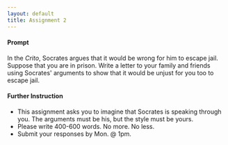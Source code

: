 ```yaml
---
layout: default
title: Assignment 2
---
```


#### Prompt ####

In the *Crito*, Socrates argues that it would be wrong for him to escape jail. Suppose that you are in prison. Write a letter to your family and friends using Socrates' arguments to show that it would be unjust for you too to escape jail. 

#### Further Instruction ####

+ This assignment asks you to imagine that Socrates is speaking through you. The arguments must be his, but the style must be yours. 
+ Please write 400-600 words. No more. No less. 
+ Submit your responses by Mon. @ 1pm.